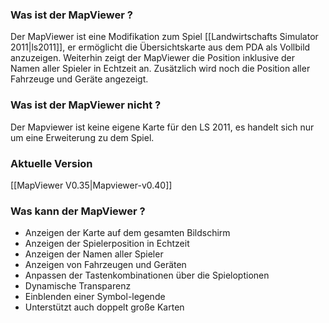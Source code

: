 ### Was ist der MapViewer ?
Der MapViewer ist eine Modifikation zum Spiel [[Landwirtschafts Simulator 2011|ls2011]], er ermöglicht die Übersichtskarte aus dem PDA als Vollbild anzuzeigen. Weiterhin zeigt der MapViewer die Position inklusive der Namen aller Spieler in Echtzeit an.  Zusätzlich wird noch die Position aller Fahrzeuge und Geräte angezeigt.

### Was ist der MapViewer nicht ?
Der Mapviewer ist keine eigene Karte für den LS 2011, es handelt sich nur um eine Erweiterung zu dem Spiel.

### Aktuelle Version
[[MapViewer V0.35|Mapviewer-v0.40]]

### Was kann der MapViewer ?
+ Anzeigen der Karte auf dem gesamten Bildschirm
+ Anzeigen der Spielerposition in Echtzeit
+ Anzeigen der Namen aller Spieler
+ Anzeigen von Fahrzeugen und Geräten
+ Anpassen der Tastenkombinationen über die Spieloptionen
+ Dynamische Transparenz
+ Einblenden einer Symbol-legende
+ Unterstützt auch doppelt große Karten